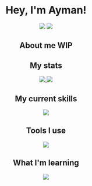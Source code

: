 <h1 align="center">Hey, I'm Ayman!</h1>

<div align="center">
    <a style="text-decoration: none;" href="https://discord.com/users/338771064353980436">
        <img src="https://img.shields.io/static/v1?label=Discord&message=kinzokudev&logo=discord&style=for-the-badge&color=b4befe&labelColor=1e1e2e&logoColor=ffffff">
    </a>
    <a style="text-decoration: none;" href="https://matrix.to/#/@kinzoku48:matrix.org">
        <img src="https://img.shields.io/static/v1?label=Matrix&message=@kinzoku48&logo=matrix&style=for-the-badge&color=45475a&labelColor=1e1e2e&logoColor=ffffff">
    </a>
</div>

<div align="center">
<h2 style="border-bottom: none;">About me WIP</h2>
</div>

<div align="center">
    <h2 style="border-bottom: none;">My stats</h2>
<a href="https://github.com/kinzoku-dev">
<img src="https://github-readme-stats.vercel.app/api/top-langs/?username=kinzoku-dev&theme=dark">
</a>
<a href="https://github.com/kinzoku-dev">
<img src="https://github-readme-stats-git-masterrstaa-rickstaa.vercel.app/api?username=kinzoku-dev&theme=dark">
</a>
</div>

<div align="center">
    <h2 style="border-bottom: none;">My current skills</h2>
    <a href="https://skillicons.dev">
        <img src="https://skillicons.dev/icons?i=javascript,typescript,html,css,bash,rust,react&theme=dark&perline=6" />
    </a>
    <h2 style="border-bottom: none;">Tools I use</h2>
    <a href="https://skillicons.dev">
        <img src="https://skillicons.dev/icons?i=discord,neovim,github,git,linux,cloudflare,nginx,docker,bun,nodejs,nix,godot,tailwind,pnpm,htmx,nextjs,postgres,vercel,kubernetes&theme=dark&perline=6" />
    </a>
    <h2 style="border-bottom: none;">What I'm learning</h2>
    <a href="https://skillicons.dev">
        <img src="https://skillicons.dev/icons?i=go&theme=dark&perline=6" />
    </a>
</div>
